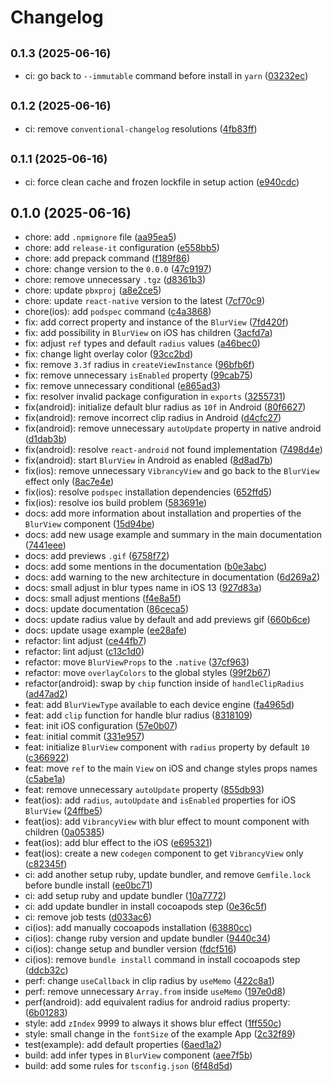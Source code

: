 # Changelog

## <small>0.1.3 (2025-06-16)</small>

* ci: go back to `--immutable` command before install in `yarn` ([03232ec](https://github.com/DanielAraldi/react-native-blur-view/commit/03232ec))

## <small>0.1.2 (2025-06-16)</small>

* ci: remove `conventional-changelog` resolutions ([4fb83ff](https://github.com/DanielAraldi/react-native-blur-view/commit/4fb83ff))

## <small>0.1.1 (2025-06-16)</small>

* ci: force clean cache and frozen lockfile in setup action ([e940cdc](https://github.com/DanielAraldi/react-native-blur-view/commit/e940cdc))

## 0.1.0 (2025-06-16)

* chore: add `.npmignore` file ([aa95ea5](https://github.com/DanielAraldi/react-native-blur-view/commit/aa95ea5))
* chore: add `release-it` configuration ([e558bb5](https://github.com/DanielAraldi/react-native-blur-view/commit/e558bb5))
* chore: add prepack command ([f189f86](https://github.com/DanielAraldi/react-native-blur-view/commit/f189f86))
* chore: change version to the `0.0.0` ([47c9197](https://github.com/DanielAraldi/react-native-blur-view/commit/47c9197))
* chore: remove unnecessary `.tgz` ([d8361b3](https://github.com/DanielAraldi/react-native-blur-view/commit/d8361b3))
* chore: update `pbxproj` ([a8e2ce5](https://github.com/DanielAraldi/react-native-blur-view/commit/a8e2ce5))
* chore: update `react-native` version to the latest ([7cf70c9](https://github.com/DanielAraldi/react-native-blur-view/commit/7cf70c9))
* chore(ios): add `podspec` command ([c4a3868](https://github.com/DanielAraldi/react-native-blur-view/commit/c4a3868))
* fix: add correct property and instance of the `BlurView` ([7fd420f](https://github.com/DanielAraldi/react-native-blur-view/commit/7fd420f))
* fix: add possibility in `BlurView` on iOS has children ([3acfd7a](https://github.com/DanielAraldi/react-native-blur-view/commit/3acfd7a))
* fix: adjust `ref` types and default `radius` values ([a46bec0](https://github.com/DanielAraldi/react-native-blur-view/commit/a46bec0))
* fix: change light overlay color ([93cc2bd](https://github.com/DanielAraldi/react-native-blur-view/commit/93cc2bd))
* fix: remove `3.3f` radius in `createViewInstance` ([96bfb6f](https://github.com/DanielAraldi/react-native-blur-view/commit/96bfb6f))
* fix: remove unnecessary `isEnabled` property ([99cab75](https://github.com/DanielAraldi/react-native-blur-view/commit/99cab75))
* fix: remove unnecessary conditional ([e865ad3](https://github.com/DanielAraldi/react-native-blur-view/commit/e865ad3))
* fix: resolver invalid package configuration in `exports` ([3255731](https://github.com/DanielAraldi/react-native-blur-view/commit/3255731))
* fix(android): initialize default blur radius as `10f` in Android ([80f6627](https://github.com/DanielAraldi/react-native-blur-view/commit/80f6627))
* fix(android): remove incorrect clip radius in Android ([d4cfc27](https://github.com/DanielAraldi/react-native-blur-view/commit/d4cfc27))
* fix(android): remove unnecessary `autoUpdate` property in native android ([d1dab3b](https://github.com/DanielAraldi/react-native-blur-view/commit/d1dab3b))
* fix(android): resolve `react-android` not found implementation ([7498d4e](https://github.com/DanielAraldi/react-native-blur-view/commit/7498d4e))
* fix(android): start `BlurView` in Android as enabled ([8d8ad7b](https://github.com/DanielAraldi/react-native-blur-view/commit/8d8ad7b))
* fix(ios): remove unnecessary `VibrancyView` and go back to the `BlurView` effect only ([8ac7e4e](https://github.com/DanielAraldi/react-native-blur-view/commit/8ac7e4e))
* fix(ios): resolve `podspec` installation dependencies ([652ffd5](https://github.com/DanielAraldi/react-native-blur-view/commit/652ffd5))
* fix(ios): resolve ios build problem ([583691e](https://github.com/DanielAraldi/react-native-blur-view/commit/583691e))
* docs: add more information about installation and properties of the `BlurView` component ([15d94be](https://github.com/DanielAraldi/react-native-blur-view/commit/15d94be))
* docs: add new usage example and summary in the main documentation ([7441eee](https://github.com/DanielAraldi/react-native-blur-view/commit/7441eee))
* docs: add previews `.gif` ([6758f72](https://github.com/DanielAraldi/react-native-blur-view/commit/6758f72))
* docs: add some mentions in the documentation ([b0e3abc](https://github.com/DanielAraldi/react-native-blur-view/commit/b0e3abc))
* docs: add warning to the new architecture in documentation ([6d269a2](https://github.com/DanielAraldi/react-native-blur-view/commit/6d269a2))
* docs: small adjust in blur types name in iOS 13 ([927d83a](https://github.com/DanielAraldi/react-native-blur-view/commit/927d83a))
* docs: small adjust mentions ([f4e8a5f](https://github.com/DanielAraldi/react-native-blur-view/commit/f4e8a5f))
* docs: update documentation ([86ceca5](https://github.com/DanielAraldi/react-native-blur-view/commit/86ceca5))
* docs: update radius value by default and add previews gif ([660b6ce](https://github.com/DanielAraldi/react-native-blur-view/commit/660b6ce))
* docs: update usage example ([ee28afe](https://github.com/DanielAraldi/react-native-blur-view/commit/ee28afe))
* refactor: lint adjust ([ce44fb7](https://github.com/DanielAraldi/react-native-blur-view/commit/ce44fb7))
* refactor: lint adjust ([c13c1d0](https://github.com/DanielAraldi/react-native-blur-view/commit/c13c1d0))
* refactor: move `BlurViewProps` to the `.native` ([37cf963](https://github.com/DanielAraldi/react-native-blur-view/commit/37cf963))
* refactor: move `overlayColors` to the global styles ([99f2b67](https://github.com/DanielAraldi/react-native-blur-view/commit/99f2b67))
* refactor(android): swap by `chip` function inside of `handleClipRadius` ([ad47ad2](https://github.com/DanielAraldi/react-native-blur-view/commit/ad47ad2))
* feat: add `BlurViewType` available to each device engine ([fa4965d](https://github.com/DanielAraldi/react-native-blur-view/commit/fa4965d))
* feat: add `clip` function for handle blur radius ([8318109](https://github.com/DanielAraldi/react-native-blur-view/commit/8318109))
* feat: init iOS configuration ([57e0b07](https://github.com/DanielAraldi/react-native-blur-view/commit/57e0b07))
* feat: initial commit ([331e957](https://github.com/DanielAraldi/react-native-blur-view/commit/331e957))
* feat: initialize `BlurView` component with `radius` property by default `10` ([c366922](https://github.com/DanielAraldi/react-native-blur-view/commit/c366922))
* feat: move `ref` to the main `View` on iOS and change styles props names ([c5abe1a](https://github.com/DanielAraldi/react-native-blur-view/commit/c5abe1a))
* feat: remove unnecessary `autoUpdate` property ([855db93](https://github.com/DanielAraldi/react-native-blur-view/commit/855db93))
* feat(ios): add `radius`, `autoUpdate` and `isEnabled` properties for iOS `BlurView` ([24ffbe5](https://github.com/DanielAraldi/react-native-blur-view/commit/24ffbe5))
* feat(ios): add `VibrancyView` with blur effect to mount component with children ([0a05385](https://github.com/DanielAraldi/react-native-blur-view/commit/0a05385))
* feat(ios): add blur effect to the iOS ([e695321](https://github.com/DanielAraldi/react-native-blur-view/commit/e695321))
* feat(ios): create a new `codegen` component to get `VibrancyView` only ([c82345f](https://github.com/DanielAraldi/react-native-blur-view/commit/c82345f))
* ci: add another setup ruby, update bundler, and remove `Gemfile.lock` before bundle install ([ee0bc71](https://github.com/DanielAraldi/react-native-blur-view/commit/ee0bc71))
* ci: add setup ruby and update bundler ([10a7772](https://github.com/DanielAraldi/react-native-blur-view/commit/10a7772))
* ci: add update bundler in install cocoapods step ([0e36c5f](https://github.com/DanielAraldi/react-native-blur-view/commit/0e36c5f))
* ci: remove job tests ([d033ac6](https://github.com/DanielAraldi/react-native-blur-view/commit/d033ac6))
* ci(ios): add manually cocoapods installation ([63880cc](https://github.com/DanielAraldi/react-native-blur-view/commit/63880cc))
* ci(ios): change ruby version and update bundler ([9440c34](https://github.com/DanielAraldi/react-native-blur-view/commit/9440c34))
* ci(ios): change setup and bundler version ([fdcf516](https://github.com/DanielAraldi/react-native-blur-view/commit/fdcf516))
* ci(ios): remove `bundle install` command in install cocoapods step ([ddcb32c](https://github.com/DanielAraldi/react-native-blur-view/commit/ddcb32c))
* perf: change `useCallback` in clip radius by `useMemo` ([422c8a1](https://github.com/DanielAraldi/react-native-blur-view/commit/422c8a1))
* perf: remove unnecessary `Array.from` inside `useMemo` ([197e0d8](https://github.com/DanielAraldi/react-native-blur-view/commit/197e0d8))
* perf(android): add equivalent radius for android radius property: ([6b01283](https://github.com/DanielAraldi/react-native-blur-view/commit/6b01283))
* style: add `zIndex` 9999 to always it shows blur effect ([1ff550c](https://github.com/DanielAraldi/react-native-blur-view/commit/1ff550c))
* style: small change in the `fontSize` of the example App ([2c32f89](https://github.com/DanielAraldi/react-native-blur-view/commit/2c32f89))
* test(example): add default properties ([6aed1a2](https://github.com/DanielAraldi/react-native-blur-view/commit/6aed1a2))
* build: add infer types in `BlurView` component ([aee7f5b](https://github.com/DanielAraldi/react-native-blur-view/commit/aee7f5b))
* build: add some rules for `tsconfig.json` ([6f48d5d](https://github.com/DanielAraldi/react-native-blur-view/commit/6f48d5d))
